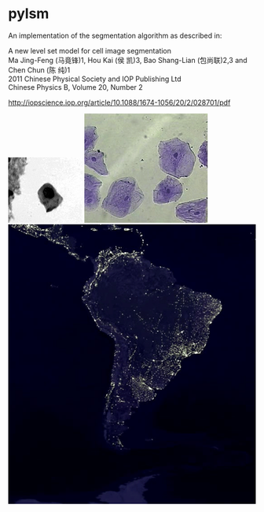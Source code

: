 pylsm
=====

An implementation of the segmentation algorithm as described in:

A new level set model for cell image segmentation  
Ma Jing-Feng (马竟锋)1, Hou Kai (侯 凯)3, Bao Shang-Lian (包尚联)2,3 and Chen Chun (陈 纯)1  
2011 Chinese Physical Society and IOP Publishing Ltd   
Chinese Physics B, Volume 20, Number 2  

http://iopscience.iop.org/article/10.1088/1674-1056/20/2/028701/pdf

![cell](presentation/02_rc3_otsu_ups0.15_Tf10.0.gif)
![bone cells](presentation/06_bones_otsu.gif)
![south america at night](presentation/sa-at-night.gif)

